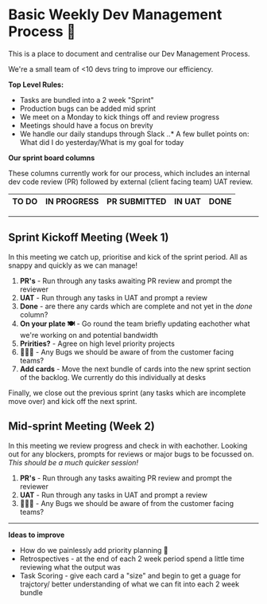 # Basic Weekly Dev Management Process 🚀

This is a place to document and centralise our Dev Management Process.

We're a small team of <10 devs tring to improve our efficiency.

**Top Level Rules:**
* Tasks are bundled into a 2 week "Sprint"
* Production bugs can be added mid sprint
* We meet on a Monday to kick things off and review progress
* Meetings should have a focus on brevity
* We handle our daily standups through Slack
..* A few bullet points on: What did I do yesterday/What is my goal for today

**Our sprint board columns**

These columns currently work for our process, which includes an internal dev code review (PR) followed by external (client facing team) UAT review.

TO DO | IN PROGRESS | PR SUBMITTED | IN UAT | DONE
--- | --- | --- | --- | ---

---

## Sprint Kickoff Meeting (Week 1)

In this meeting we catch up, prioritise and kick of the sprint period. All as snappy and quickly as we can manage!

1. **PR's** - Run through any tasks awaiting PR review and prompt the reviewer
2. **UAT** - Run through any tasks in UAT and prompt a review
3. **Done** - are there any cards which are complete and not yet in the *done* column?
4. **On your plate 🍽️** - Go round the team briefly updating eachother what we're working on and potential bandwidth
5. **Pririties?** - Agree on high level priority projects
6. 🐜🐞🐌 - Any Bugs we should be aware of from the customer facing teams?
7. **Add cards** - Move the next bundle of cards into the new sprint section of the backlog. We currently do this individually at desks

Finally, we close out the previous sprint (any tasks which are incomplete move over) and kick off the next sprint.

## Mid-sprint Meeting (Week 2)

In this meeting we review progress and check in with eachother. Looking out for any blockers, prompts for reviews or major bugs to be focussed on. *This should be a much quicker session!*

1. **PR's** - Run through any tasks awaiting PR review and prompt the reviewer
2. **UAT** - Run through any tasks in UAT and prompt a review
3. 🐜🐞🐌 - Any Bugs we should be aware of from the customer facing teams?

---

**Ideas to improve**
* How do we painlessly add priority planning 🤔
* Retrospectives - at the end of each 2 week period spend a little time reviewing what the output was
* Task Scoring - give each card a "size" and begin to get a guage for trajctory/ better understanding of what we can fit into each 2 week bundle
